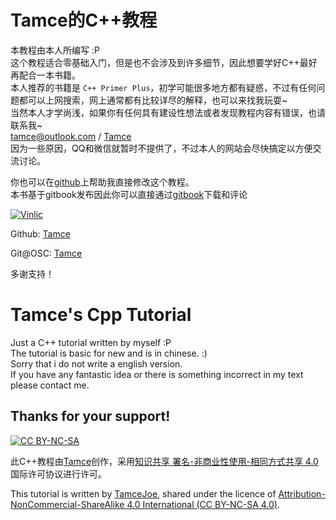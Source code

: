 # Tamce的C++教程
 本教程由本人所编写 :P  
 这个教程适合零基础入门，但是也不会涉及到许多细节，因此想要学好C++最好再配合一本书籍。  
 本人推荐的书籍是 `C++ Primer Plus`，初学可能很多地方都有疑惑，不过有任何问题都可以上网搜索，网上通常都有比较详尽的解释，也可以来找我玩耍~  
 当然本人才学尚浅，如果你有任何具有建设性想法或者发现教程内容有错误，也请联系我~  
 <tamce@outlook.com> / [Tamce](http://www.tamce.cn/)  
 因为一些原因，QQ和微信就暂时不提供了，不过本人的网站会尽快搞定以方便交流讨论。  
 
 你也可以在[github](http://github.com/tamce/CppTutorial)上帮助我直接修改这个教程。  
 本书基于gitbook发布因此你可以直接通过[gitbook](https://www.gitbook.com/book/tamce/c-tutorial-by-tamce/details)下载和评论  

 [![Vinlic](http://cdn.sinacloud.net/tamce-cdn/vinlic_logo.png)](//www.vinlic.com/)
 
 Github: [Tamce](http://github.com/tamce)
 
 Git@OSC: [Tamce](http://git.oschina.net/tamce)
 
 多谢支持！

# Tamce's Cpp Tutorial
 Just a C++ tutorial written by myself :P  
 The tutorial is basic for new and is in chinese. :)  
 Sorry that i do not write a english version.  
 If you have any fantastic idea or there is something incorrect in my text please contact me.  
 
 Thanks for your support!  
---


[![CC BY-NC-SA](http://cdn.sinacloud.net/tamce-cdn/by-nc-sa.png)](http://creativecommons.org/licenses/by-nc-sa/4.0/)

 此C++教程由[Tamce](http://www.tamce.cn/)创作，采用[知识共享 署名-非商业性使用-相同方式共享 4.0](http://creativecommons.org/licenses/by-nc-sa/4.0/) 国际许可协议进行许可。

 This tutorial is written by [TamceJoe](http://www.tamce.cn), shared under the licence of [Attribution-NonCommercial-ShareAlike 4.0 International (CC BY-NC-SA 4.0)](http://creativecommons.org/licenses/by-nc-sa/4.0/).
